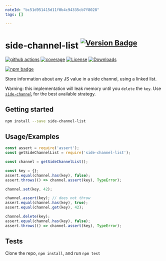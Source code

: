```yaml
---
noteId: "bc51d951415d11f0b4c94335cb7f8028"
tags: []

---
```


# side-channel-list <sup>[![Version Badge][npm-version-svg]][package-url]</sup>

[![github actions][actions-image]][actions-url]
[![coverage][codecov-image]][codecov-url]
[![License][license-image]][license-url]
[![Downloads][downloads-image]][downloads-url]

[![npm badge][npm-badge-png]][package-url]

Store information about any JS value in a side channel, using a linked list.

Warning: this implementation will leak memory until you `delete` the `key`.
Use [`side-channel`](https://npmjs.com/side-channel) for the best available strategy.

## Getting started

```sh
npm install --save side-channel-list
```

## Usage/Examples

```js
const assert = require('assert');
const getSideChannelList = require('side-channel-list');

const channel = getSideChannelList();

const key = {};
assert.equal(channel.has(key), false);
assert.throws(() => channel.assert(key), TypeError);

channel.set(key, 42);

channel.assert(key); // does not throw
assert.equal(channel.has(key), true);
assert.equal(channel.get(key), 42);

channel.delete(key);
assert.equal(channel.has(key), false);
assert.throws(() => channel.assert(key), TypeError);
```

## Tests

Clone the repo, `npm install`, and run `npm test`

[package-url]: https://npmjs.org/package/side-channel-list
[npm-version-svg]: https://versionbadg.es/ljharb/side-channel-list.svg
[deps-svg]: https://david-dm.org/ljharb/side-channel-list.svg
[deps-url]: https://david-dm.org/ljharb/side-channel-list
[dev-deps-svg]: https://david-dm.org/ljharb/side-channel-list/dev-status.svg
[dev-deps-url]: https://david-dm.org/ljharb/side-channel-list#info=devDependencies
[npm-badge-png]: https://nodei.co/npm/side-channel-list.png?downloads=true&stars=true
[license-image]: https://img.shields.io/npm/l/side-channel-list.svg
[license-url]: LICENSE
[downloads-image]: https://img.shields.io/npm/dm/side-channel-list.svg
[downloads-url]: https://npm-stat.com/charts.html?package=side-channel-list
[codecov-image]: https://codecov.io/gh/ljharb/side-channel-list/branch/main/graphs/badge.svg
[codecov-url]: https://app.codecov.io/gh/ljharb/side-channel-list/
[actions-image]: https://img.shields.io/endpoint?url=https://github-actions-badge-u3jn4tfpocch.runkit.sh/ljharb/side-channel-list
[actions-url]: https://github.com/ljharb/side-channel-list/actions
